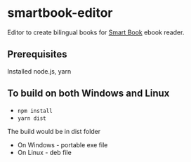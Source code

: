 # smartbook-editor
Editor to create bilingual books for [Smart Book](https://play.google.com/store/apps/details?id=com.kursx.smartbook&hl=en_US) ebook reader.

## Prerequisites
Installed node.js, yarn

## To build on both Windows and Linux 

* `npm install`
* `yarn dist`

The build would be in dist folder
* On Windows - portable exe file
* On Linux - deb file

